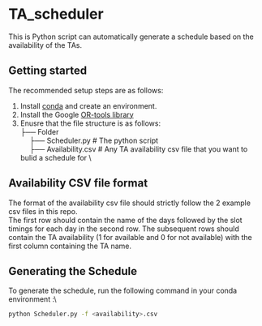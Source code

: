 # TA_scheduler
This is Python script can automatically generate a schedule based on the availability of the TAs.

## Getting started 
The recommended setup steps are as follows:
1. Install  [conda](https://docs.conda.io/projects/conda/en/latest/user-guide/install/download.html) and create an environment.
2. Install the Google [OR-tools library](https://pypi.org/project/ortools/)
3. Enusre that the file structure is as follows: \
    ├── Folder \
  &emsp;   ├── Scheduler.py               # The python script \
  &emsp;   ├── Availability.csv           # Any TA availability csv file that you want to bulid a schedule for \

 ## Availability CSV file format
 The format of the availability csv file should strictly follow the 2 example csv files in this repo. \
 The first row should contain the name of the days followed by the slot timings for each day in the second row. The subsequent rows should contain the TA availability (1 for available and 0 for not available) with the first column containing the TA name.

 ## Generating the Schedule
 To generate the schedule, run the following command in your conda environment :\
 ```bash
python Scheduler.py -f <availability>.csv
```
